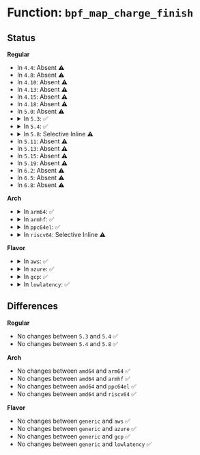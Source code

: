 # Function: <code>bpf_map_charge_finish</code>

## Status
<b>Regular</b>
<ul>
<li>
In <code>4.4</code>: Absent ⚠️
</li>
<li>
In <code>4.8</code>: Absent ⚠️
</li>
<li>
In <code>4.10</code>: Absent ⚠️
</li>
<li>
In <code>4.13</code>: Absent ⚠️
</li>
<li>
In <code>4.15</code>: Absent ⚠️
</li>
<li>
In <code>4.18</code>: Absent ⚠️
</li>
<li>
In <code>5.0</code>: Absent ⚠️
</li>
<li>
<details>
<summary>In <code>5.3</code>: ✅</summary>

```c
void bpf_map_charge_finish(struct bpf_map_memory *mem);
```

**Collision:** Unique Global

**Inline:** No

**Transformation:** False

**Instances:**

```
In kernel/bpf/syscall.c (ffffffff811d3ee0)
Location: kernel/bpf/syscall.c:222
Inline: False
Direct callers:
  - kernel/bpf/syscall.c:map_create
  - kernel/bpf/syscall.c:bpf_map_free_deferred
  - kernel/bpf/hashtab.c:htab_map_alloc
  - kernel/bpf/arraymap.c:array_map_alloc
  - kernel/bpf/arraymap.c:array_map_alloc
  - kernel/bpf/local_storage.c:cgroup_storage_map_alloc
  - kernel/bpf/queue_stack_maps.c:queue_stack_map_alloc
  - kernel/bpf/stackmap.c:stack_map_alloc
  - kernel/bpf/stackmap.c:stack_map_alloc
  - kernel/bpf/reuseport_array.c:reuseport_array_alloc
  - net/core/bpf_sk_storage.c:bpf_sk_storage_map_alloc
```
**Symbols:**

```
ffffffff811d3ee0-ffffffff811d3f07: bpf_map_charge_finish (STB_GLOBAL)
```
</details>
</li>
<li>
<details>
<summary>In <code>5.4</code>: ✅</summary>

```c
void bpf_map_charge_finish(struct bpf_map_memory *mem);
```

**Collision:** Unique Global

**Inline:** No

**Transformation:** False

**Instances:**

```
In kernel/bpf/syscall.c (ffffffff811e0270)
Location: kernel/bpf/syscall.c:225
Inline: False
Direct callers:
  - kernel/bpf/syscall.c:map_create
  - kernel/bpf/syscall.c:bpf_map_free_deferred
  - kernel/bpf/hashtab.c:htab_map_alloc
  - kernel/bpf/arraymap.c:array_map_alloc
  - kernel/bpf/arraymap.c:array_map_alloc
  - kernel/bpf/local_storage.c:cgroup_storage_map_alloc
  - kernel/bpf/queue_stack_maps.c:queue_stack_map_alloc
  - kernel/bpf/stackmap.c:stack_map_alloc
  - kernel/bpf/stackmap.c:stack_map_alloc
  - kernel/bpf/reuseport_array.c:reuseport_array_alloc
  - net/core/bpf_sk_storage.c:bpf_sk_storage_map_alloc
```
**Symbols:**

```
ffffffff811e0270-ffffffff811e0297: bpf_map_charge_finish (STB_GLOBAL)
```
</details>
</li>
<li>
<details>
<summary>In <code>5.8</code>: Selective Inline ⚠️</summary>

```c
void bpf_map_charge_finish(struct bpf_map_memory *mem);
```

**Collision:** Unique Global

**Inline:** Selective

**Transformation:** False

**Instances:**

```
In kernel/bpf/syscall.c (ffffffff811feef6)
Location: kernel/bpf/syscall.c:379
Inline: True
Inline callers:
  - kernel/bpf/syscall.c:map_create
  - kernel/bpf/syscall.c:bpf_map_free_deferred
Direct callers:
  - kernel/bpf/hashtab.c:htab_map_alloc
  - kernel/bpf/arraymap.c:array_map_alloc
  - kernel/bpf/arraymap.c:array_map_alloc
  - kernel/bpf/local_storage.c:cgroup_storage_map_alloc
  - kernel/bpf/queue_stack_maps.c:queue_stack_map_alloc
  - kernel/bpf/devmap.c:dev_map_init_map
  - kernel/bpf/stackmap.c:stack_map_alloc
  - kernel/bpf/stackmap.c:stack_map_alloc
  - kernel/bpf/reuseport_array.c:reuseport_array_alloc
  - net/core/bpf_sk_storage.c:bpf_sk_storage_map_alloc
```
**Symbols:**

```
ffffffff811fe810-ffffffff811fe837: bpf_map_charge_finish (STB_GLOBAL)
```
</details>
</li>
<li>
In <code>5.11</code>: Absent ⚠️
</li>
<li>
In <code>5.13</code>: Absent ⚠️
</li>
<li>
In <code>5.15</code>: Absent ⚠️
</li>
<li>
In <code>5.19</code>: Absent ⚠️
</li>
<li>
In <code>6.2</code>: Absent ⚠️
</li>
<li>
In <code>6.5</code>: Absent ⚠️
</li>
<li>
In <code>6.8</code>: Absent ⚠️
</li>
</ul>
<b>Arch</b>
<ul>
<li>
<details>
<summary>In <code>arm64</code>: ✅</summary>

```c
void bpf_map_charge_finish(struct bpf_map_memory *mem);
```

**Collision:** Unique Global

**Inline:** No

**Transformation:** False

**Instances:**

```
In kernel/bpf/syscall.c (ffff800010262838)
Location: kernel/bpf/syscall.c:225
Inline: False
Direct callers:
  - kernel/bpf/syscall.c:map_create
  - kernel/bpf/syscall.c:bpf_map_free_deferred
  - kernel/bpf/hashtab.c:htab_map_alloc
  - kernel/bpf/arraymap.c:array_map_alloc
  - kernel/bpf/arraymap.c:array_map_alloc
  - kernel/bpf/local_storage.c:cgroup_storage_map_alloc
  - kernel/bpf/queue_stack_maps.c:queue_stack_map_alloc
  - kernel/bpf/devmap.c:dev_map_init_map
  - kernel/bpf/stackmap.c:stack_map_alloc
  - kernel/bpf/stackmap.c:stack_map_alloc
  - kernel/bpf/reuseport_array.c:reuseport_array_alloc
  - net/core/bpf_sk_storage.c:bpf_sk_storage_map_alloc
```
**Symbols:**

```
ffff800010262838-ffff80001026289c: bpf_map_charge_finish (STB_GLOBAL)
```
</details>
</li>
<li>
<details>
<summary>In <code>armhf</code>: ✅</summary>

```c
void bpf_map_charge_finish(struct bpf_map_memory *mem);
```

**Collision:** Unique Global

**Inline:** No

**Transformation:** False

**Instances:**

```
In kernel/bpf/syscall.c (c0495398)
Location: kernel/bpf/syscall.c:225
Inline: False
Direct callers:
  - kernel/bpf/syscall.c:map_create
  - kernel/bpf/syscall.c:bpf_map_free_deferred
  - kernel/bpf/hashtab.c:htab_map_alloc
  - kernel/bpf/arraymap.c:array_map_alloc
  - kernel/bpf/arraymap.c:array_map_alloc
  - kernel/bpf/queue_stack_maps.c:queue_stack_map_alloc
  - kernel/bpf/devmap.c:dev_map_init_map
  - kernel/bpf/stackmap.c:stack_map_alloc
  - kernel/bpf/stackmap.c:stack_map_alloc
  - kernel/bpf/reuseport_array.c:reuseport_array_alloc
  - net/core/bpf_sk_storage.c:bpf_sk_storage_map_alloc
```
**Symbols:**

```
c0495398-c04953e8: bpf_map_charge_finish (STB_GLOBAL)
```
</details>
</li>
<li>
<details>
<summary>In <code>ppc64el</code>: ✅</summary>

```c
void bpf_map_charge_finish(struct bpf_map_memory *mem);
```

**Collision:** Unique Global

**Inline:** No

**Transformation:** False

**Instances:**

```
In kernel/bpf/syscall.c (c000000000307510)
Location: kernel/bpf/syscall.c:225
Inline: False
Direct callers:
  - kernel/bpf/syscall.c:map_create
  - kernel/bpf/syscall.c:bpf_map_free_deferred
  - kernel/bpf/hashtab.c:htab_map_alloc
  - kernel/bpf/arraymap.c:array_map_alloc
  - kernel/bpf/arraymap.c:array_map_alloc
  - kernel/bpf/local_storage.c:cgroup_storage_map_alloc
  - kernel/bpf/queue_stack_maps.c:queue_stack_map_alloc
  - kernel/bpf/stackmap.c:stack_map_alloc
  - kernel/bpf/stackmap.c:stack_map_alloc
  - kernel/bpf/reuseport_array.c:reuseport_array_alloc
  - net/core/bpf_sk_storage.c:bpf_sk_storage_map_alloc
```
**Symbols:**

```
c000000000307510-c000000000307570: bpf_map_charge_finish (STB_GLOBAL)
```
</details>
</li>
<li>
<details>
<summary>In <code>riscv64</code>: Selective Inline ⚠️</summary>

```c
void bpf_map_charge_finish(struct bpf_map_memory *mem);
```

**Collision:** Unique Global

**Inline:** Selective

**Transformation:** False

**Instances:**

```
In kernel/bpf/syscall.c (ffffffe00019fa8e)
Location: kernel/bpf/syscall.c:225
Inline: True
Inline callers:
  - kernel/bpf/syscall.c:map_create
  - kernel/bpf/syscall.c:bpf_map_free_deferred
Direct callers:
  - kernel/bpf/hashtab.c:htab_map_alloc
  - kernel/bpf/arraymap.c:array_map_alloc
  - kernel/bpf/arraymap.c:array_map_alloc
  - kernel/bpf/queue_stack_maps.c:queue_stack_map_alloc
  - kernel/bpf/devmap.c:dev_map_init_map
  - kernel/bpf/stackmap.c:stack_map_alloc
  - kernel/bpf/stackmap.c:stack_map_alloc
  - kernel/bpf/reuseport_array.c:reuseport_array_alloc
  - net/core/bpf_sk_storage.c:bpf_sk_storage_map_alloc
```
**Symbols:**

```
ffffffe00019f1ee-ffffffe00019f22c: bpf_map_charge_finish (STB_GLOBAL)
```
</details>
</li>
</ul>
<b>Flavor</b>
<ul>
<li>
<details>
<summary>In <code>aws</code>: ✅</summary>

```c
void bpf_map_charge_finish(struct bpf_map_memory *mem);
```

**Collision:** Unique Global

**Inline:** No

**Transformation:** False

**Instances:**

```
In kernel/bpf/syscall.c (ffffffff811d8890)
Location: kernel/bpf/syscall.c:225
Inline: False
Direct callers:
  - kernel/bpf/syscall.c:map_create
  - kernel/bpf/syscall.c:bpf_map_free_deferred
  - kernel/bpf/hashtab.c:htab_map_alloc
  - kernel/bpf/arraymap.c:array_map_alloc
  - kernel/bpf/arraymap.c:array_map_alloc
  - kernel/bpf/local_storage.c:cgroup_storage_map_alloc
  - kernel/bpf/queue_stack_maps.c:queue_stack_map_alloc
  - kernel/bpf/stackmap.c:stack_map_alloc
  - kernel/bpf/stackmap.c:stack_map_alloc
  - kernel/bpf/reuseport_array.c:reuseport_array_alloc
  - net/core/bpf_sk_storage.c:bpf_sk_storage_map_alloc
```
**Symbols:**

```
ffffffff811d8890-ffffffff811d88b7: bpf_map_charge_finish (STB_GLOBAL)
```
</details>
</li>
<li>
<details>
<summary>In <code>azure</code>: ✅</summary>

```c
void bpf_map_charge_finish(struct bpf_map_memory *mem);
```

**Collision:** Unique Global

**Inline:** No

**Transformation:** False

**Instances:**

```
In kernel/bpf/syscall.c (ffffffff811cb650)
Location: kernel/bpf/syscall.c:225
Inline: False
Direct callers:
  - kernel/bpf/syscall.c:map_create
  - kernel/bpf/syscall.c:bpf_map_free_deferred
  - kernel/bpf/hashtab.c:htab_map_alloc
  - kernel/bpf/arraymap.c:array_map_alloc
  - kernel/bpf/arraymap.c:array_map_alloc
  - kernel/bpf/local_storage.c:cgroup_storage_map_alloc
  - kernel/bpf/queue_stack_maps.c:queue_stack_map_alloc
  - kernel/bpf/stackmap.c:stack_map_alloc
  - kernel/bpf/stackmap.c:stack_map_alloc
  - kernel/bpf/reuseport_array.c:reuseport_array_alloc
  - net/core/bpf_sk_storage.c:bpf_sk_storage_map_alloc
```
**Symbols:**

```
ffffffff811cb650-ffffffff811cb677: bpf_map_charge_finish (STB_GLOBAL)
```
</details>
</li>
<li>
<details>
<summary>In <code>gcp</code>: ✅</summary>

```c
void bpf_map_charge_finish(struct bpf_map_memory *mem);
```

**Collision:** Unique Global

**Inline:** No

**Transformation:** False

**Instances:**

```
In kernel/bpf/syscall.c (ffffffff811d6660)
Location: kernel/bpf/syscall.c:225
Inline: False
Direct callers:
  - kernel/bpf/syscall.c:map_create
  - kernel/bpf/syscall.c:bpf_map_free_deferred
  - kernel/bpf/hashtab.c:htab_map_alloc
  - kernel/bpf/arraymap.c:array_map_alloc
  - kernel/bpf/arraymap.c:array_map_alloc
  - kernel/bpf/local_storage.c:cgroup_storage_map_alloc
  - kernel/bpf/queue_stack_maps.c:queue_stack_map_alloc
  - kernel/bpf/stackmap.c:stack_map_alloc
  - kernel/bpf/stackmap.c:stack_map_alloc
  - kernel/bpf/reuseport_array.c:reuseport_array_alloc
  - net/core/bpf_sk_storage.c:bpf_sk_storage_map_alloc
```
**Symbols:**

```
ffffffff811d6660-ffffffff811d6687: bpf_map_charge_finish (STB_GLOBAL)
```
</details>
</li>
<li>
<details>
<summary>In <code>lowlatency</code>: ✅</summary>

```c
void bpf_map_charge_finish(struct bpf_map_memory *mem);
```

**Collision:** Unique Global

**Inline:** No

**Transformation:** False

**Instances:**

```
In kernel/bpf/syscall.c (ffffffff811e49d0)
Location: kernel/bpf/syscall.c:225
Inline: False
Direct callers:
  - kernel/bpf/syscall.c:map_create
  - kernel/bpf/syscall.c:bpf_map_free_deferred
  - kernel/bpf/hashtab.c:htab_map_alloc
  - kernel/bpf/arraymap.c:array_map_alloc
  - kernel/bpf/arraymap.c:array_map_alloc
  - kernel/bpf/local_storage.c:cgroup_storage_map_alloc
  - kernel/bpf/queue_stack_maps.c:queue_stack_map_alloc
  - kernel/bpf/stackmap.c:stack_map_alloc
  - kernel/bpf/stackmap.c:stack_map_alloc
  - kernel/bpf/reuseport_array.c:reuseport_array_alloc
  - net/core/bpf_sk_storage.c:bpf_sk_storage_map_alloc
```
**Symbols:**

```
ffffffff811e49d0-ffffffff811e49f7: bpf_map_charge_finish (STB_GLOBAL)
```
</details>
</li>
</ul>

## Differences
<b>Regular</b>
<ul>
<li>
No changes between <code>5.3</code> and <code>5.4</code> ✅
</li>
<li>
No changes between <code>5.4</code> and <code>5.8</code> ✅
</li>
</ul>
<b>Arch</b>
<ul>
<li>
No changes between <code>amd64</code> and <code>arm64</code> ✅
</li>
<li>
No changes between <code>amd64</code> and <code>armhf</code> ✅
</li>
<li>
No changes between <code>amd64</code> and <code>ppc64el</code> ✅
</li>
<li>
No changes between <code>amd64</code> and <code>riscv64</code> ✅
</li>
</ul>
<b>Flavor</b>
<ul>
<li>
No changes between <code>generic</code> and <code>aws</code> ✅
</li>
<li>
No changes between <code>generic</code> and <code>azure</code> ✅
</li>
<li>
No changes between <code>generic</code> and <code>gcp</code> ✅
</li>
<li>
No changes between <code>generic</code> and <code>lowlatency</code> ✅
</li>
</ul>
